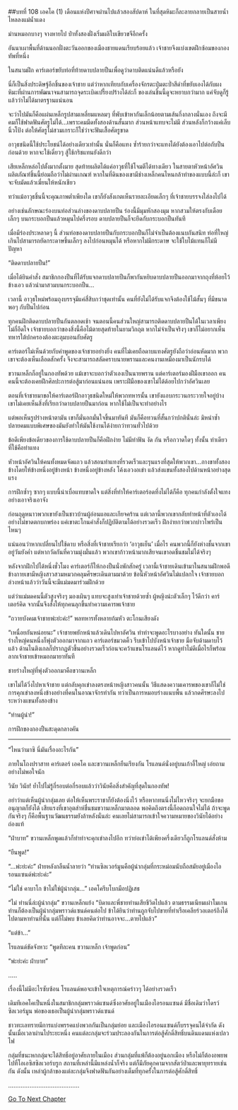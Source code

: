 ##บทที่ 108 เอคโค (1)
เดือนแห่งปีศาจผ่านไปแล้วสองสัปดาห์ ในที่สุดหิมะก็ละลายกลายเป็นสายน้ำไหลลงแม่น้ำแดง


ม่านหมอกบางๆ จางหายไป ป่าทั้งสองฝั่งเริ่มผลิใบเขียวขจีอีกครั้ง


อันนาเผาพื้นที่ด้านนอกฝั่งตะวันออกของเมืองชายแดนเรียบร้อยแล้ว เจ้าชายจึงแบ่งเขตฝึกซ้อมของกองทัพที่หนึ่ง


ในสนามฝึก คาร์เตอร์ขยับท่อที่ท้ายดาบปลายปืนเพื่อดูว่าดาบติดแน่นดีแล้วหรือยัง


นี่ก็เป็นสิ่งประดิษฐ์อีกชิ้นของเจ้าชาย แต่ว่าหากเทียบกับเครื่องจักรตะปุ่มตะป่ำสีดำที่ขยับเองได้กับผงหิมะที่ผ่านการพัฒนาจนสามารถจุดระเบิดเปรี้ยงปร้างได้ล่ะก็ ของเล่นชิ้นนี้ดูจะหยาบกว่ามาก แค่จับดูก็รู้แล้วว่าไม่ได้มาตรฐานแน่นอน


จะว่าไปมันก็คือแผ่นเหล็กรูปสามเหลี่ยมแหลมๆ ที่พับเข้าหากันเล็กน้อยตามเส้นกึ่งกลางนั่นเอง ถึงจะมีคมก็ใช้ฟาดฟันศัตรูไม่ได้...เพราะคมมีดทั้งสองด้านสั้นมาก ส่วนหน้าแทบจะไม่มี ส่วนหลังก็กว้างแค่เล็บนิ้วโป้ง ต่อให้ศัตรูไม่สวมเกราะก็ใช่ว่าจะฟันเสื้อศัตรูขาด


อาวุธชนิดนี้ใช้ประโยชน์ได้อย่างเดียวเท่านั้น นั่นก็คือแทง ซ้ำร้ายกว่าจะแทงได้ยังต้องเอาไปต่อกับปืนก่อนด้วย หากจะใช้เดี่ยวๆ สู้ใช้กริชแทนยังดีกว่า


เสียเหล็กหล่อไปตั้งมากตั้งมาย สุดท้ายผลิตได้แค่อาวุธที่ใช้โจมตีได้ทางเดียว ในสายตาหัวหน้าอัศวิน ผลิตภัณฑ์ชิ้นนี้ย่อมถือว่าไม่ผ่านเกณฑ์ หากในที่ดินของเขามีช่างเหล็กคนไหนกล้าทำของแบบนี้ล่ะก็ เขาจะจับมัดแล้วเฆี่ยนให้หนักเชียว


ทว่าแม้อาวุธชิ้นนี้จะคุณภาพต่ำเพียงใด เขาก็ยังสังเกตเห็นรายละเอียดเล็กๆ ที่เจ้าชายบรรจงใส่ลงไปได้


อย่างเช่นลักษณะร่องบนท่อส่วนล่างของดาบปลายปืน ร่องนี้มีมุมหักสองมุม หากสวมให้ตรงกับเดือยเล็กๆ บนกระบอกปืนแล้วหมุนไปครึ่งรอบ ดาบปลายปืนก็จะยึดกับกระบอกปืนทันที


เมื่อมีร่องประหลาดๆ นี้ ส่วนท่อของดาบปลายปืนกับกระบอกปืนก็ไม่จำเป็นต้องแนบกันสนิท ท่อที่ใหญ่เกินไปสามารถยัดกระดาษชิ้นเล็กๆ ลงไปก่อนหมุนได้ หรือหากไม่มีกระดาษ จะใช้ใบไม้แทนก็ไม่มีปัญหา


“ติดดาบปลายปืน!”


เมื่อได้ยินคำสั่ง สมาชิกกองปืนที่ได้รับแจกดาบปลายปืนก็พากันหยิบดาบปลายปืนออกมาจากถุงที่ห้อยไว้ข้างเอว แล้วนำมาสวมบนกระบอกปืน...


เวลานี้ อาวุธใหม่พร้อมถุงบรรจุมีแค่สี่สิบกว่าชุดเท่านั้น คนที่ยังไม่ได้รับแจกจึงต้องใช้ไม้สั้นๆ ที่มีขนาดพอๆ กับปืนไปก่อน


ทุกคนฝึกติดดาบปลายปืนกันตลอดเช้า จนตอนนี้คนส่วนใหญ่สามารถติดดาบปลายปืนได้ในเวลาเพียงไม่กี่อึดใจ เจ้าชายบอกว่าของสิ่งนี้คือไม้ตายสุดท้ายในยามวิกฤต หากไม่จำเป็นจริงๆ เขาก็ไม่อยากเห็นทหารใต้ปกครองต้องตะลุมบอนกับศัตรู


คาร์เตอร์ไม่เห็นด้วยกับคำพูดของเจ้าชายอย่างยิ่ง คนที่ไม่เคยถือดาบแทงศัตรูยังถือว่าอ่อนหัดมาก พวกเขาจะต้องเห็นเลือดสักครั้ง จึงจะสามารถสลัดคราบนายพรานและคนงานเหมืองมาเป็นนักรบได้


ขวานเหล็กก็อยู่ในกองทัพด้วย แม้เขาจะบอกว่าตัวเองเป็นนายพราน แต่คาร์เตอร์มองฝีมือเขาออก คนคนนี้จะต้องเคยฝึกศิลปะการต่อสู้มาก่อนแน่นอน เพราะฝีมือของเขาไม่ได้ด้อยไปกว่าอัศวินเลย


ตอนที่เจ้าชายมาขอให้คาร์เตอร์ฝึกอาวุธชนิดใหม่ให้พวกทหารนั้น เขายังแอบกระวนกระวายใจอยู่บ้าง เขาไม่เคยเห็นสิ่งที่เรียกว่าดาบปลายปืนมาก่อน หากใช้ไม่เป็นจะทำอย่างไร


แต่พอเห็นรูปร่างหน้าตามัน เขาก็มั่นอกมั่นใจขึ้นมาทันที มันก็คือทวนที่สั้นกว่าปกตินั่นล่ะ มิหนำซ้ำปลายคมแบบพิเศษของมันยังทำให้มันใช้งานได้ง่ายกว่าทวนทั่วไปด้วย


ข้อดีเพียงข้อเดียวของการใช้ดาบปลายปืนก็คือฝึกง่าย ไม่มีท่าฟัน งัด กัน หรือกวาดใดๆ ทั้งนั้น ท่าเดียวที่ใช้คือท่าแทง


หัวหน้าอัศวินให้คนทั้งหมดจัดแถว แล้วสอนท่าแทงที่รวดเร็วและรุนแรงที่สุดให้พวกเขา...กางขาทั้งสองข้างโดยให้ข้างหนึ่งอยู่ข้างหน้า ข้างหนึ่งอยู่ข้างหลัง โค้งเอวงอเข่า แล้วส่งแขนทั้งสองไปด้านหน้าอย่างสุดแรง


การฝึกซ้ำๆ ซากๆ แบบนี้น่าเบื่อแทบขาดใจ แต่สิ่งที่ทำให้คาร์เตอร์อดทึ่งไม่ได้ก็คือ ทุกคนกำลังตั้งใจแทงอย่างเอาจริงเอาจัง


ก่อนฤดูหนาวพวกเขายังเป็นชาวบ้านผู้อ่อนแอและเกียจคร้าน แต่เวลานี้พวกเขากลับทำหน้าที่ตัวเองได้อย่างไม่ขาดตกบกพร่อง แค่เขาตะโกนคำสั่งก็ปฏิบัติตามได้อย่างรวดเร็ว ฝึกง่ายกว่าพวกบ่าวไพร่เป็นไหนๆ


แน่นอนว่าหากเปลี่ยนไปใช้ดาบ หรือสิ่งที่เจ้าชายเรียกว่า ‘อาวุธเย็น’ เมื่อไร คนพวกนี้ก็ยังห่างชั้นจากเขาอยู่วันยังค่ำ แต่หากวัดกันที่ความมุ่งมั่นแล้ว พวกเขาก้าวหน้ามากเสียจนเขาอดชื่นชมไม่ได้จริงๆ


หลังจากฝึกไปได้หนึ่งชั่วโมง คาร์เตอร์ก็ให้กองปืนนั่งพักสักครู่ เวลานี้เจ้าชายเดินเข้ามาในสนามฝึกพอดี ข้างกายเขามีหญิงสาวสวมหมวกคลุมศีรษะเดินตามมาด้วย ข้อนี้หัวหน้าอัศวินไม่แปลกใจ เจ้าชายบอกล่วงหน้าแล้วว่าวันนี้จะมีแม่มดมาร่วมฝึกด้วย


แต่ว่าแม่มดคนนี้ตัวสูงจริงๆ มองเผินๆ แทบจะสูงเท่าเจ้าชายด้วยซ้ำ ผู้หญิงน่ะตัวเล็กๆ ไว้ดีกว่า คาร์เตอร์คิด จากนั้นจึงสั่งให้ทุกคนลุกขึ้นทำความเคารพเจ้าชาย


“ถวายบังคมเจ้าชายพ่ะย่ะค่ะ!” พลทหารทั้งหลายก้มหัว ตะโกนเสียงดัง


“เหนื่อยกันหน่อยนะ” เจ้าชายพยักหน้าแล้วเดินไปหาอัศวิน ทำท่าจะพูดอะไรบางอย่าง ทันใดนั้น ชายร่างใหญ่คนหนึ่งก็พุ่งตัวออกมาจากแถว คาร์เตอร์ขมวดคิ้ว รีบเข้าไปบังหน้าเจ้าชาย มือจับด้ามดาบไว้แล้ว ด้านไนติงเกลก็ปรากฏตัวขึ้นอย่างรวดเร็วก่อนจะคว้าแขนโรแลนด์ไว้ หากดูท่าไม่ดีเมื่อไรก็พร้อมลากเจ้าชายเข้าหมอกมายาทันที


ชายร่างใหญ่ที่พุ่งตัวออกมาคือขวานเหล็ก


เขาไม่ได้วิ่งไปหาเจ้าชาย แต่กลับคุกเข่าลงตรงหน้าหญิงสาวคนนั้น วิธีแสดงความเคารพของเขาก็ไม่ใช่การคุกเข่าลงหนึ่งข้างอย่างที่คนในอาณาจักรทำกัน ทว่าเป็นการหมอบร่างแนบพื้น แล้วกดศีรษะลงไประหว่างแขนทั้งสองข้าง


“ท่านผู้นำ!”


การฝึกของกองปืนสะดุดกลางคัน


********************


“ไหนว่ามาซิ นี่มันเรื่องอะไรกัน”


ภายในโถงปราสาท คาร์เตอร์ เอคโค และขวานเหล็กยืนเรียงกัน โรแลนด์นั่งอยู่บนเก้าอี้ใหญ่ เอ่ยถามอย่างไม่พอใจนัก


วินัย วินัย! ย้ำไปไม่รู้กี่รอบต่อกี่รอบแล้วว่าวินัยคือสิ่งสำคัญที่สุดในกองทัพ!


อย่าว่าแต่เห็นผู้นำกลุ่มเลย ต่อให้เห็นพระราชาก็ยังต้องนิ่งไว้ หรือหากทนนิ่งไม่ไหวจริงๆ จะยกมือขออนุญาตก็ยังได้ เสียแรงที่เขาอุตส่าห์ชื่นชมขวานเหล็กมาตลอด พอคิดถึงตรงนี้ก็อดถอนใจไม่ได้ ถ้าจะพูดกันจริงๆ ก็คือพื้นฐานวัฒนธรรมยังล้าหลังนั่นล่ะ คนเลยไม่สามารถเข้าใจความหมายของวินัยได้อย่างถ่องแท้


“ฝ่าบาท” ขวานเหล็กพูดแล้วก็ทำท่าจะคุกเข่าลงไปอีก ทว่าย่อเข่าได้เพียงครึ่งเดียวก็ถูกโรแลนด์สั่งห้าม


“ยืนพูด!”


“...พ่ะย่ะค่ะ” ฝ่ายหลังกลืนน้ำลายว่า “ท่านซิลเวอร์มูนคือผู้นำกลุ่มที่กระหม่อมนับถือสมัยอยู่เมืองไอรอนแซนด์พ่ะย่ะค่ะ”


“ไม่ใช่ คาบาโก ข้าไม่ใช่ผู้นำกลุ่ม...” เอคโครีบโบกมือปฏิเสธ


“ไม่ ท่านนี่ล่ะผู้นำกลุ่ม” ขวานเหล็กแย้ง “บิดาและพี่ชายท่านเสียชีวิตไปแล้ว ตามธรรมเนียมเผ่าโมเกน ท่านก็ต้องเป็นผู้นำกลุ่มพราวด์แซนด์คนต่อไป ข้าได้ยินว่าท่านถูกจับไปขายที่ท่าเรือเคลียร์วอเตอร์ถึงได้ไปตามหาท่านที่นั่น แต่ก็ไม่พบ ข้าเลยคิดว่าท่านอาจจะ...ตายไปแล้ว”


“แต่ข้า...”


โรแลนด์ขัดจังหวะ “พูดทีละคน ขวานเหล็ก เจ้าพูดก่อน”


“พ่ะย่ะค่ะ ฝ่าบาท”


.....


เรื่องนี้ไม่มีอะไรซับซ้อน โรแลนด์พอจะเข้าใจเหตุการณ์คร่าวๆ ได้อย่างรวดเร็ว


เดิมทีเอคโคเป็นหนึ่งในสมาชิกกลุ่มพราวด์แซนด์ซึ่งอาศัยอยู่ในเมืองไอรอนแซนด์ มีชื่อเดิมว่าโดรว์ ซิลเวอร์มูน พ่อของเธอเป็นผู้นำกลุ่มพราวด์แซนด์


ชาวทะเลทรายมีการแบ่งพรรคแบ่งพวกกันเป็นกลุ่มย่อย และเมืองไอรอนแซนด์ก็บรรจุคนได้จำกัด ดังนั้นเมื่อเวลาผ่านไประยะหนึ่ง คนแต่ละกลุ่มจะร่วมประลองกันในการต่อสู้ศักดิ์สิทธิ์บนดินแดนแห่งเปลวไฟ


กลุ่มที่ชนะหกกลุ่มจะได้สิทธิ์อยู่อาศัยภายในเมือง ส่วนกลุ่มที่แพ้ก็ต้องอยู่นอกเมือง หรือไม่ก็ต้องอพยพไปที่โอเอซิสซิลเวอร์บรูก สถานที่เหล่านี้มีแหล่งน้ำก็จริง แต่ก็มีภัยคุกคามจากสัตว์ป่าและพายุทรายเช่นกัน ดังนั้น เหล่าผู้กล้าของแต่ละกลุ่มจึงฟาดฟันกันอย่างเต็มที่ทุกครั้งในการต่อสู้ศักดิ์สิทธิ์


........................................




[Go To Next Chapter]( ./21.md)